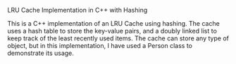 LRU Cache Implementation in C++ with Hashing

This is a C++ implementation of an LRU Cache using hashing. The cache uses a hash table to store the key-value pairs, and a doubly linked list to keep track of the least recently used items. The cache can store any type of object, but in this implementation, I have used a Person class to demonstrate its usage.

